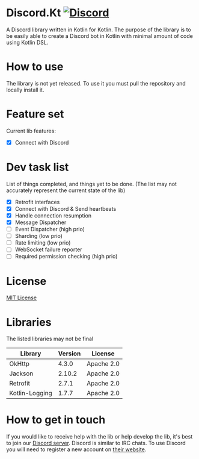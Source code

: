 # Discord.Kt [![Discord](https://img.shields.io/discord/663780943609331733.svg?style=flat-square)](https://discord.gg/RkBVCmy)
A Discord library written in Kotlin for Kotlin. The purpose of the library is to be easily able to create a Discord bot in Kotlin with minimal amount of code using Kotlin DSL.

# How to use
The library is not yet released.
To use it you must pull the repository and locally install it.

# Feature set
Current lib features:
- [x] Connect with Discord

# Dev task list
List of things completed, and things yet to be done.
(The list may not accurately represent the current state of the lib)
- [x] Retrofit interfaces
- [x] Connect with Discord & Send heartbeats
- [x] Handle connection resumption
- [x] Message Dispatcher
- [ ] Event Dispatcher (high prio)
- [ ] Sharding (low prio)
- [ ] Rate limiting (low prio)
- [ ] WebSocket failure reporter
- [ ] Required permission checking (high prio)

# License
[MIT License](https://github.com/Jofairden/Discord.Kt/blob/master/LICENSE)

# Libraries
The listed libraries may not be final

| Library       | Version       | License       |
| ------------- | ------------- | ------------- |
| OkHttp  | 4.3.0 | Apache 2.0 |
| Jackson  | 2.10.2| Apache 2.0 |
| Retrofit | 2.7.1 | Apache 2.0 |
| Kotlin-Logging | 1.7.7 | Apache 2.0 |

# How to get in touch

If you would like to receive help with the lib or help develop the lib, it's best to join our [Discord server](https://discord.gg/RkBVCmy). Discord is similar to IRC chats. To use Discord you will need to register a new account on [their website](https://discordapp.com/).
